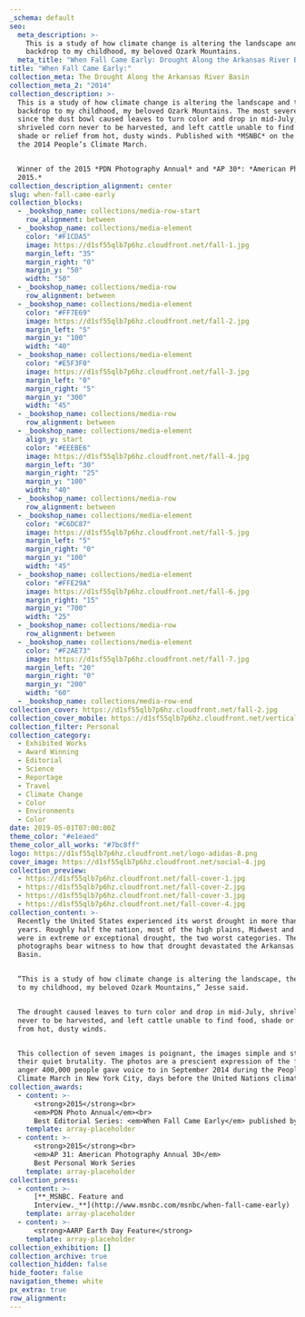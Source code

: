 ```yaml
---
_schema: default
seo:
  meta_description: >-
    This is a study of how climate change is altering the landscape and the
    backdrop to my childhood, my beloved Ozark Mountains.
  meta_title: "When Fall Came Early: Drought Along the Arkansas River Basin"
title: "When Fall Came Early:"
collection_meta: The Drought Along the Arkansas River Basin
collection_meta_2: "2014"
collection_description: >-
  This is a study of how climate change is altering the landscape and the
  backdrop to my childhood, my beloved Ozark Mountains. The most severe drought
  since the dust bowl caused leaves to turn color and drop in mid-July,
  shriveled corn never to be harvested, and left cattle unable to find food,
  shade or relief from hot, dusty winds. Published with *MSNBC* on the eve of
  the 2014 People’s Climate March.


  Winner of the 2015 *PDN Photography Annual* and *AP 30*: *American Photography
  2015.*
collection_description_alignment: center
slug: when-fall-came-early
collection_blocks:
  - _bookshop_name: collections/media-row-start
    row_alignment: between
  - _bookshop_name: collections/media-element
    color: "#F1CDA5"
    image: https://d1sf55qlb7p6hz.cloudfront.net/fall-1.jpg
    margin_left: "35"
    margin_right: "0"
    margin_y: "50"
    width: "50"
  - _bookshop_name: collections/media-row
    row_alignment: between
  - _bookshop_name: collections/media-element
    color: "#FF7E69"
    image: https://d1sf55qlb7p6hz.cloudfront.net/fall-2.jpg
    margin_left: "5"
    margin_y: "100"
    width: "40"
  - _bookshop_name: collections/media-element
    color: "#E5F3F0"
    image: https://d1sf55qlb7p6hz.cloudfront.net/fall-3.jpg
    margin_left: "0"
    margin_right: "5"
    margin_y: "300"
    width: "45"
  - _bookshop_name: collections/media-row
    row_alignment: between
  - _bookshop_name: collections/media-element
    align_y: start
    color: "#EEEBE6"
    image: https://d1sf55qlb7p6hz.cloudfront.net/fall-4.jpg
    margin_left: "30"
    margin_right: "25"
    margin_y: "100"
    width: "40"
  - _bookshop_name: collections/media-row
    row_alignment: between
  - _bookshop_name: collections/media-element
    color: "#C6DC87"
    image: https://d1sf55qlb7p6hz.cloudfront.net/fall-5.jpg
    margin_left: "5"
    margin_right: "0"
    margin_y: "100"
    width: "45"
  - _bookshop_name: collections/media-element
    color: "#FFE29A"
    image: https://d1sf55qlb7p6hz.cloudfront.net/fall-6.jpg
    margin_right: "15"
    margin_y: "700"
    width: "25"
  - _bookshop_name: collections/media-row
    row_alignment: between
  - _bookshop_name: collections/media-element
    color: "#F2AE73"
    image: https://d1sf55qlb7p6hz.cloudfront.net/fall-7.jpg
    margin_left: "20"
    margin_right: "0"
    margin_y: "200"
    width: "60"
  - _bookshop_name: collections/media-row-end
collection_cover: https://d1sf55qlb7p6hz.cloudfront.net/fall-2.jpg
collection_cover_mobile: https://d1sf55qlb7p6hz.cloudfront.net/verticalcovers-31.jpg
collection_filter: Personal
collection_category:
  - Exhibited Works
  - Award Winning
  - Editorial
  - Science
  - Reportage
  - Travel
  - Climate Change
  - Color
  - Environments
  - Color
date: 2019-05-01T07:00:00Z
theme_color: "#e1eaed"
theme_color_all_works: "#7bc8ff"
logo: https://d1sf55qlb7p6hz.cloudfront.net/logo-adidas-8.png
cover_image: https://d1sf55qlb7p6hz.cloudfront.net/social-4.jpg
collection_preview:
  - https://d1sf55qlb7p6hz.cloudfront.net/fall-cover-1.jpg
  - https://d1sf55qlb7p6hz.cloudfront.net/fall-cover-2.jpg
  - https://d1sf55qlb7p6hz.cloudfront.net/fall-cover-3.jpg
  - https://d1sf55qlb7p6hz.cloudfront.net/fall-cover-4.jpg
collection_content: >-
  Recently the United States experienced its worst drought in more than 50
  years. Roughly half the nation, most of the high plains, Midwest and South
  were in extreme or exceptional drought, the two worst categories. These
  photographs bear witness to how that drought devastated the Arkansas River
  Basin.


  “This is a study of how climate change is altering the landscape, the backdrop
  to my childhood, my beloved Ozark Mountains,” Jesse said.


  The drought caused leaves to turn color and drop in mid-July, shriveled corn
  never to be harvested, and left cattle unable to find food, shade or relief
  from hot, dusty winds.


  This collection of seven images is poignant, the images simple and stark in
  their quiet brutality. The photos are a prescient expression of the fear and
  anger 400,000 people gave voice to in September 2014 during the People’s
  Climate March in New York City, days before the United Nations climate summit.
collection_awards:
  - content: >-
      <strong>2015</strong><br>  
      <em>PDN Photo Annual</em><br> 
      Best Editorial Series: <em>When Fall Came Early</em> published by MSNBC
    template: array-placeholder
  - content: >-
      <strong>2015</strong><br> 
      <em>AP 31: American Photography Annual 30</em>  
      Best Personal Work Series
    template: array-placeholder
collection_press:
  - content: >-
      [**_MSNBC. Feature and
      Interview._**](http://www.msnbc.com/msnbc/when-fall-came-early)
    template: array-placeholder
  - content: >-
      <strong>AARP Earth Day Feature</strong>
    template: array-placeholder
collection_exhibition: []
collection_archive: true
collection_hidden: false
hide_footer: false
navigation_theme: white
px_extra: true
row_alignment:
---
```

